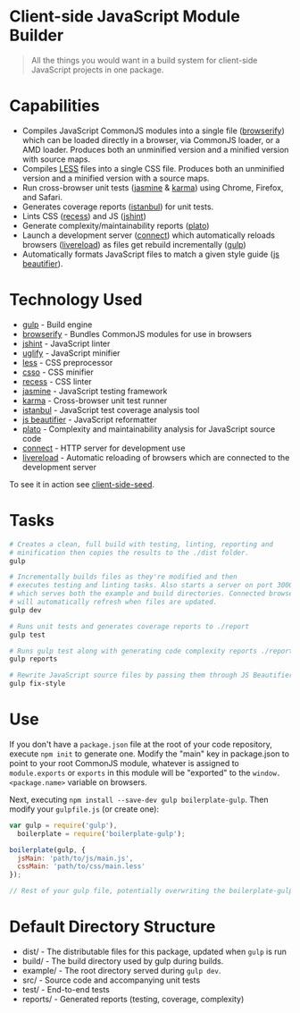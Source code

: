 # Client-side JavaScript Module Builder

> All the things you would want in a build system for client-side JavaScript projects in one package.

# Capabilities
* Compiles JavaScript CommonJS modules into a single file ([browserify](http://browserify.org/)) which can be loaded directly in a browser, via CommonJS loader, or a AMD loader. Produces both an unminified version and a minified version with  source maps.
* Compiles [LESS](http://lesscss.org/) files into a single CSS file. Produces both an unminified version and a minified version with a source maps.
* Run cross-browser unit tests ([jasmine](http://jasmine.github.io/2.0/introduction.html) & [karma](http://karma-runner.github.io/)) using Chrome, Firefox, and Safari.
* Generates coverage reports ([istanbul](https://github.com/gotwarlost/istanbul)) for unit tests.
* Lints CSS ([recess](http://twitter.github.io/recess/)) and JS ([jshint](http://www.jshint.com/))
* Generate complexity/maintainability reports ([plato](https://github.com/es-analysis/plato))
* Launch a development server ([connect](http://www.senchalabs.org/connect/)) which automatically reloads browsers ([livereload](http://livereload.com/)) as files get rebuild incrementally ([gulp](http://gulpjs.com/))
* Automatically formats JavaScript files to match a given style guide ([js beautifier](https://github.com/beautify-web/js-beautify)).

# Technology Used
* [gulp](http://gulpjs.com/) - Build engine
* [browserify](http://browserify.org/) - Bundles CommonJS modules for use in 
browsers
* [jshint](http://www.jshint.com/) - JavaScript linter
* [uglify](https://github.com/mishoo/UglifyJS2/) - JavaScript minifier
* [less](http://lesscss.org/) - CSS preprocessor
* [csso](https://github.com/css/csso) - CSS minifier
* [recess](http://twitter.github.io/recess/) - CSS linter
* [jasmine](http://jasmine.github.io/2.0/introduction.html) - JavaScript testing framework
* [karma](http://karma-runner.github.io/) - Cross-browser unit test runner
* [istanbul](https://github.com/gotwarlost/istanbul) - JavaScript test coverage
analysis tool
* [js beautifier](https://github.com/beautify-web/js-beautify) - JavaScript
reformatter
* [plato](https://github.com/es-analysis/plato) - Complexity and maintainability
analysis for JavaScript source code
* [connect](http://www.senchalabs.org/connect/) - HTTP server for development 
use
* [livereload](http://livereload.com/) - Automatic reloading of browsers which
are connected to the development server

To see it in action see [client-side-seed](https://github.com/oztu/client-side-seed).

# Tasks
```sh
# Creates a clean, full build with testing, linting, reporting and
# minification then copies the results to the ./dist folder.
gulp

# Incrementally builds files as they're modified and then
# executes testing and linting tasks. Also starts a server on port 3000
# which serves both the example and build directories. Connected browsers
# will automatically refresh when files are updated.
gulp dev

# Runs unit tests and generates coverage reports to ./report
gulp test

# Runs gulp test along with generating code complexity reports ./report
gulp reports

# Rewrite JavaScript source files by passing them through JS Beautifier
gulp fix-style

```

# Use
If you don't have a `package.json` file at the root of your code repository, execute `npm init` to generate one. Modify the "main" key in package.json to point to your root CommonJS module, whatever is assigned to `module.exports` or `exports` in this module will be "exported" to the `window.<package.name>` variable on browsers.

Next, executing `npm install --save-dev gulp boilerplate-gulp`. Then modify
your `gulpfile.js` (or create one):

```javascript
var gulp = require('gulp'), 
  boilerplate = require('boilerplate-gulp');

boilerplate(gulp, {
  jsMain: 'path/to/js/main.js',
  cssMain: 'path/to/css/main.less'
});

// Rest of your gulp file, potentially overwriting the boilerplate-gulp tasks...
```

# Default Directory Structure

* dist/ - The distributable files for this package, updated when `gulp` is run
* build/ - The build directory used by gulp during builds.
* example/ - The root directory served during `gulp dev`.
* src/ - Source code and accompanying unit tests
* test/ - End-to-end tests
* reports/ - Generated reports (testing, coverage, complexity)
